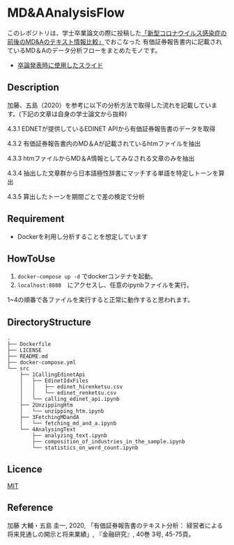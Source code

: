# MD&AAnalysisFlow

このレポジトリは、学士卒業論文の際に投稿した[「新型コロナウイルス感染症の前後のMD&Aのテキスト情報比較」](https://drive.google.com/file/d/1cyu_EBnWecTnuDMNGoXt4YML9Z8GoCXd/view?usp=sharing)でおこなった
有価証券報告書内に記載されているMD＆Aのデータ分析フローをまとめたモノです。
- [卒論発表時に使用したスライド](https://www.canva.com/design/DAE0r3Kf4kM/share/preview?token=Kzty-QPz9JFkvwfmsC6DZg&role=EDITOR&utm_content=DAE0r3Kf4kM&utm_campaign=designshare&utm_medium=link&utm_source=sharebutton)

## Description

加藤、五島（2020）を参考に以下の分析方法で取得した流れを記載しています。(下記の文章は自身の学士論文から抜粋)


4.3.1 EDNETが提供しているEDINET APIから有価証券報告書のデータを取得

4.3.2 有価証券報告書内のMD＆Aが記載されているhtmファイルを抽出 

4.3.3 htmファイルからMD＆A情報としてみなされる文章のみを抽出 

4.3.4 抽出した文章群から日本語極性辞書にマッチする単語を特定しトーンを算出

4.3.5 算出したトーンを期間ごとで差の検定で分析

## Requirement

- Dockerを利用し分析することを想定しています

## HowToUse

1. `docker-compose up -d` でdockerコンテナを起動。
2. `localhost:8888`　にアクセスし、任意のipynbファイルを実行。

1~4の順番で各ファイルを実行すると正常に動作すると思われます。

## DirectoryStructure
```
.
├── Dockerfile
├── LICENSE
├── README.md
├── docker-compose.yml
└── src
    ├── 1CallingEdinetApi
    │   ├── EdinetIdxFiles
    │   │   ├── edinet_hirenketsu.csv
    │   │   └── edinet_renketsu.csv
    │   └── calling_edinet_api.ipynb
    ├── 2UnzippingHtm
    │   └── unzipping_htm.ipynb
    ├── 3FetchingMDandA
    │   └── fetching_md_and_a.ipynb
    └── 4AnalysingText
        ├── analyzing_text.ipynb
        ├── composition_of_industries_in_the_sample.ipynb
        └── statistics_on_word_count.ipynb
```

## Licence

[MIT](https://github.com/tcnksm/tool/blob/master/LICENCE)

## Reference
加藤 大輔・五島 圭一, 2020, 「有価証券報告書のテキスト分析： 経営者による将来見通しの開示と将来業績」, 『金融研究』, 40巻 3号, 45-75頁。
